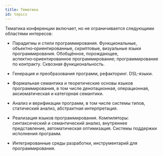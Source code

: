 ```yaml
---
title: Тематика
id: topics
---
```


Тематика конференции включает, но не ограничивается 
следующими областями интересов:

* Парадигмы и стили программирования. 
    Функциональные, объектно‑ориентированные, скриптовые, 
    визуальные языки программирования. 
    Обобщённое, порождающее, аспектно‑ориентированное программирование; 
    программирование по контракту. 
    Сквозная функциональность.

* Генерация и преобразования программ, рефакторинг. 
    DSL-языки.

* Формальная семантика и теоретические основы языков программирования, 
    в том числе денотационная, операционная, 
    аксиоматическая и категорная семантики.

* Анализ и верификации программ, в том числе системы типов, 
    статический анализ, абстрактная интерпретация.

* Реализация языков программирования. 
    Компиляторы: синтаксический и семантический анализ, 
    внутреннее представление, автоматическая оптимизация. 
    Системы поддержки исполнения программ.

* Интегрированные среды разработки, 
    инструментарий для программирования.


